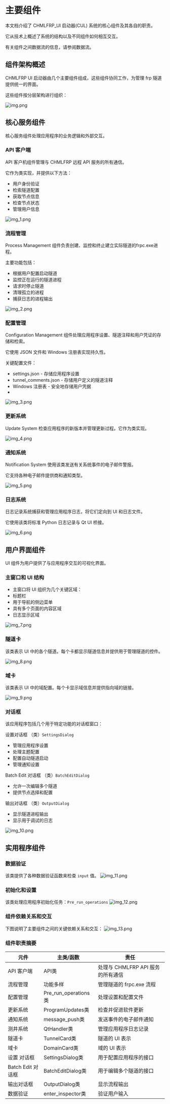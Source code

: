 # 主要组件

本文档介绍了 CHMLFRP_UI 启动器(CUL)  系统的核心组件及其各自的职责。

它从技术上概述了系统的结构以及不同组件如何相互交互。

有关组件之间数据流的信息，请参阅数据流。

## 组件架构概述
CHMLFRP UI 启动器由几个主要组件组成，这些组件协同工作，为管理 frp 隧道提供统一的界面。

这些组件按分层架构进行组织：

![img.png](png/主要组件png/img.png)

## 核心服务组件
核心服务组件处理应用程序的业务逻辑和外部交互。

### API 客户端
API 客户机组件管理与 CHMLFRP 远程 API 服务的所有通信。

它作为类实现，并提供以下方法：
- 用户身份验证
- 检索隧道配置
- 获取节点信息
- 检查节点状态
- 管理用户信息

![img_1.png](png/主要组件png/img_1.png)

### 流程管理
Process Management 组件负责创建、监控和终止建立实际隧道的frpc.exe进程。

主要功能包括：
- 根据用户配置启动隧道
- 监控正在运行的隧道进程
- 请求时停止隧道
- 清理孤立的进程
- 捕获日志的进程输出

![img_2.png](png/主要组件png/img_2.png)

### 配置管理

Configuration Management 组件处理应用程序设置、隧道注释和用户凭证的存储和检索。

它使用 JSON 文件和 Windows 注册表实现持久性。

关键配置文件：
- settings.json - 存储应用程序设置
- tunnel_comments.json - 存储用户定义的隧道注释
- Windows 注册表 - 安全地存储用户凭据
- 
![img_3.png](png/主要组件png/img_3.png)

### 更新系统
Update System 检查应用程序的新版本并管理更新过程。它作为类实现。

![img_4.png](png/主要组件png/img_4.png)

### 通知系统
Notification System 使用该类发送有关系统事件的电子邮件警报。

它支持各种电子邮件提供商和通知类型。

![img_5.png](png/主要组件png/img_5.png)

### 日志系统
日志记录系统捕获和管理应用程序日志，将它们定向到 UI 和日志文件。

它使用该类将标准 Python 日志记录与 Qt UI 桥接。

![img_6.png](png/主要组件png/img_6.png)

## 用户界面组件
UI 组件为用户提供了与应用程序交互的可视化界面。

### 主窗口和 UI 结构
- 主窗口将 UI 组织为几个关键区域：
- 标题栏
- 用于导航的侧边菜单
- 具有多个页面的内容区域
- 日志显示区域

![img_7.png](png/主要组件png/img_7.png)

### 隧道卡
该类表示 UI 中的各个隧道。每个卡都显示隧道信息并提供用于管理隧道的控件。

![img_8.png](png/主要组件png/img_8.png)

### 域卡
该类表示 UI 中的域配置。每个卡显示域信息并提供指向域的链接。

![img_9.png](png/主要组件png/img_9.png)

### 对话框
该应用程序包括几个用于特定功能的对话框窗口：

设置对话框 （类）`SettingsDialog`
- 管理应用程序设置
- 处理主题配置
- 配置自动隧道启动
- 管理通知设置

Batch Edit 对话框 （类）`BatchEditDialog`
- 允许一次编辑多个隧道
- 提供节点选择和配置

输出对话框 （类）`OutputDialog`
- 显示隧道进程输出
- 显示用于调试的日志

![img_10.png](png/主要组件png/img_10.png)

## 实用程序组件
### 数据验证
该类提供了各种数据验证函数来检查 `input` 值。
![img_11.png](png/主要组件png/img_11.png)

### 初始化和设置
该类处理应用程序初始化任务：`Pre_run_operations`
![img_12.png](png/主要组件png/img_12.png)

### 组件依赖关系和交互
下图说明了主要组件之间的关键依赖关系和交互：
![img_13.png](png/主要组件png/img_13.png)

### 组件职责摘要
| 元件             | 主类/函数                 | 责任                      |
|----------------|-----------------------|-------------------------|
| API 客户端        | API类                  | 处理与 CHMLFRP API 服务的所有通信 |
| 流程管理           | 功能多样                  | 管理隧道的 frpc.exe 流程       |
| 配置管理           | Pre\_run\_operations类 | 处理设置和配置文件               |
| 更新系统           | ProgramUpdates类       | 检查并促进软件更新               |
| 通知系统           | message\_push类        | 发送事件的电子邮件通知             |
| 测井系统           | QtHandler类            | 管理应用程序日志记录              |
| 隧道卡            | TunnelCard类           | 隧道的 UI 表示               |
| 域卡             | DomainCard类           | 域的 UI 表示                |
| 设置 对话框         | SettingsDialog类       | 用于配置应用程序的接口             |
| Batch Edit 对话框 | BatchEditDialog类      | 用于编辑多个隧道的接口             |
| 输出对话框          | OutputDialog类         | 显示流程输出                  |
| 数据验证           | enter\_inspector类     | 验证用户输入                  |










